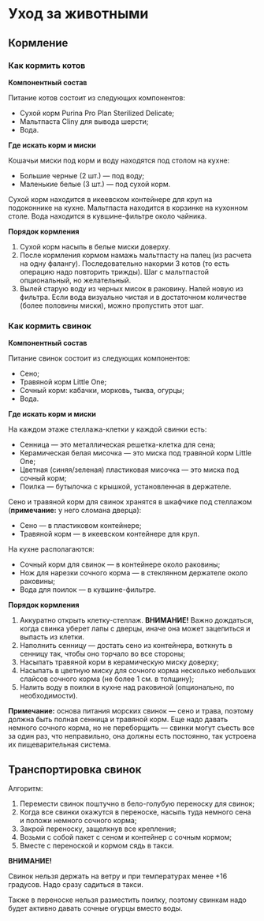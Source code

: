 # Уход за животными

## Кормление

### Как кормить котов

**Компонентный состав**

Питание котов состоит из следующих компонентов:
* Сухой корм Purina Pro Plan Sterilized Delicate;
* Мальтпаста Cliny для вывода шерсти;
* Вода.

**Где искать корм и миски**

Кошачьи миски под корм и воду находятся под столом на кухне:
* Большие черные (2 шт.) — под воду;
* Маленькие белые (3 шт.) — под сухой корм.

Сухой корм находится в икеевском контейнере для круп на подоконнике на кухне.
Мальтпаста находится в корзинке на кухонном столе.
Вода находится в кувшине-фильтре около чайника.

**Порядок кормления**

1. Сухой корм насыпь в белые миски доверху.
2. После кормления кормом намажь мальтпасту на палец (из расчета на одну фалангу). Последовательно накорми 3 котов (то есть операцию надо повторить трижды). Шаг с мальтпастой опциональный, но желательный.
3. Вылей старую воду из черных мисок в раковину. Налей новую из фильтра. Если вода визуально чистая и в достаточном количестве (более половины миски), можно пропустить этот шаг.


### Как кормить свинок
**Компонентный состав**

Питание свинок состоит из следующих компонентов:
* Сено;
* Травяной корм Little One;
* Сочный корм: кабачки, морковь, тыква, огурцы;
* Вода.

**Где искать корм и миски**

На каждом этаже стеллажа-клетки у каждой свинки есть:
* Сенница — это металлическая решетка-клетка для сена;
* Керамическая белая мисочка — это миска под травяной корм Little One;
* Цветная (синяя/зеленая) пластиковая мисочка — это миска под сочный корм;
* Поилка — бутылочка с крышкой, установленная в держателе.

Сено и травяной корм для свинок хранятся в шкафчике под стеллажом (**примечание:** у него сломана дверца):
* Сено — в пластиковом контейнере;
* Травяной корм — в икеевском контейнере для круп.

На кухне располагаются:
* Сочный корм для свинок — в контейнере около раковины;
* Нож для нарезки сочного корма — в стеклянном держателе около раковины;
* Вода для поилок — в кувшине-фильтре.

**Порядок кормления**

1. Аккуратно открыть клетку-стеллаж. **ВНИМАНИЕ!** Важно дождаться, когда свинка уберет лапы с дверцы, иначе она может зацепиться и выпасть из клетки.
2. Наполнить сенницу — достать сено из контейнера, воткнуть в сенницу так, чтобы оно торчало во все стороны;
3. Насыпать травяной корм в керамическую миску доверху;
4. Насыпать в цветную миску для сочного корма несколько небольших слайсов сочного корма (не более 1 см. в толщину);
5. Налить воду в поилки в кухне над раковиной (опционально, по необходимости).

**Примечание:** основа питания морских свинок — сено и трава, поэтому должна быть полная сенница и травяной корм. Еще надо давать немного сочного корма, но не переборщить — свинки могут съесть все за один раз, что неправильно, она должны есть постоянно, так устроена их пищеварительная система.

## Транспортировка свинок
Алгоритм:

1. Перемести свинок поштучно в бело-голубую переноску для свинок;
2. Когда все свинки окажутся в переноске, насыпь туда немного сена и положи немного сочного корма;
3. Закрой переноску, защелкнув все крепления;
4. Возьми с собой пакет с сеном и контейнер с сочным кормом;
5. Вместе с переноской и кормом сядь в такси.

**ВНИМАНИЕ!**

Свинок нельзя держать на ветру и при температурах менее +16 градусов. Надо сразу садиться в такси.

Также в переноске нельзя разместить поилку, поэтому свинкам надо будет активно давать сочные огурцы вместо воды.

